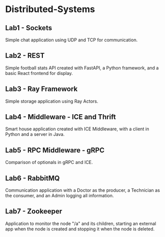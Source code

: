 # Distributed-Systems

## Lab1 - Sockets
Simple chat application using UDP and TCP for communication.

## Lab2 - REST
Simple football stats API created with FastAPI, a Python framework, and a basic React frontend for display.

## Lab3 - Ray Framework
Simple storage application using Ray Actors.

## Lab4 - Middleware - ICE and Thrift
Smart house application created with ICE Middleware, with a client in Python and a server in Java.

## Lab5 - RPC Middleware - gRPC
Comparison of optionals in gRPC and ICE.

## Lab6 - RabbitMQ
Communication application with a Doctor as the producer, a Technician as the consumer, and an Admin logging all information.

## Lab7 - Zookeeper
Application to monitor the node "/a" and its children, starting an external app when the node is created and stopping it when the node is deleted.
